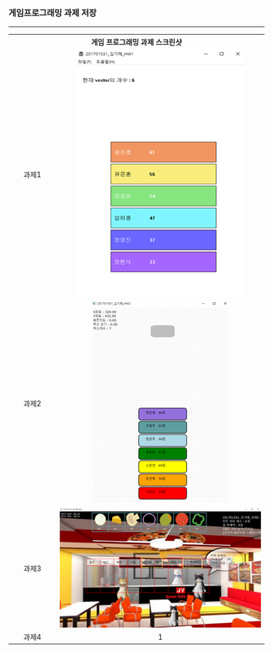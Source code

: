 <h3>게임프로그래밍 과제 저장</h3> <hr>

<table style="border:1px; text-align:center;">
  <th colspan="2"> 게임 프로그래밍 과제 스크린샷 </th>
  <tr>
    <td width="80" style="text-align:center;">과제1</td>
    <td><img src="HW1\hw1.png"></td>
  </tr>
  <tr>
    <td>과제2</td>
    <td><img src="HW2\hw2.png"></td>
  </tr>
  <tr>
    <td>과제3</td>
    <td><img src="HW3\hw3.png" width="1000"></td>
  </tr>
  <tr>
    <td>과제4</td>
    <td>1</td>
  </tr>
</table>

